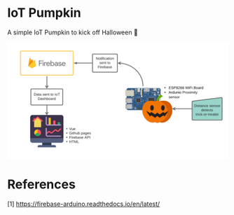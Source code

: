 # IoT Pumpkin
A simple IoT Pumpkin to kick off Halloween :jack_o_lantern:

![Workflow Diagram](https://github.com/e-wiseman/IoTpumpkin/blob/master/IoTPumpkin.png)

# References
[1] https://firebase-arduino.readthedocs.io/en/latest/
